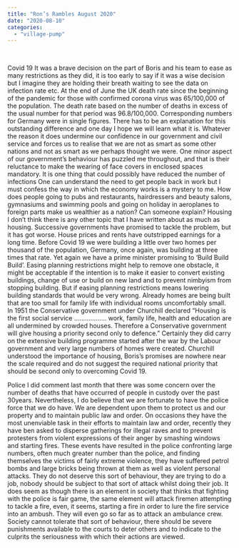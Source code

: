 ```yaml
---
title: "Ron’s Rambles August 2020"
date: "2020-08-10"
categories: 
  - "village-pump"
---
```


 

Covid 19 It was a brave decision on the part of Boris and his team to ease as many restrictions as they did, it is too early to say if it was a wise decision but I imagine they are holding their breath waiting to see the data on infection rate etc. At the end of June the UK death rate since the beginning of the pandemic for those with confirmed corona virus was 65/100,000 of the population. The death rate based on the number of deaths in excess of the usual number for that period was 96.8/100,000. Corresponding numbers for Germany were in single figures. There has to be an explanation for this outstanding difference and one day I hope we will learn what it is. Whatever the reason it does undermine our confidence in our government and civil service and forces us to realise that we are not as smart as some other nations and not as smart as we perhaps thought we were. One minor aspect of our government’s behaviour has puzzled me throughout, and that is their reluctance to make the wearing of face covers in enclosed spaces mandatory. It is one thing that could possibly have reduced the number of infections One can understand the need to get people back in work but I must confess the way in which the economy works is a mystery to me. How does people going to pubs and restaurants, hairdressers and beauty salons, gymnasiums and swimming pools and going on holiday in aeroplanes to foreign parts make us wealthier as a nation? Can someone explain? Housing I don’t think there is any other topic that I have written about as much as housing. Successive governments have promised to tackle the problem, but it has got worse. House prices and rents have outstripped earnings for a long time. Before Covid 19 we were building a little over two homes per thousand of the population, Germany, once again, was building at three times that rate. Yet again we have a prime minister promising to ‘Build Build Build’. Easing planning restrictions might help to remove one obstacle, it might be acceptable if the intention is to make it easier to convert existing buildings, change of use or build on new land and to prevent nimbyism from stopping building. But if easing planning restrictions means lowering building standards that would be very wrong. Already homes are being built that are too small for family life with individual rooms uncomfortably small. In 1951 the Conservative government under Churchill declared “Housing is the first social service ……………… work, family life, health and education are all undermined by crowded houses. Therefore a Conservative government will give housing a priority second only to defence.” Certainly they did carry on the extensive building programme started after the war by the Labour government and very large numbers of homes were created. Churchill understood the importance of housing, Boris’s promises are nowhere near the scale required and do not suggest the required national priority that should be second only to overcoming Covid 19.

Police I did comment last month that there was some concern over the number of deaths that have occurred of people in custody over the past 30years. Nevertheless, I do believe that we are fortunate to have the police force that we do have. We are dependent upon them to protect us and our property and to maintain public law and order. On occasions they have the most unenviable task in their efforts to maintain law and order, recently they have ben asked to disperse gatherings for illegal raves and to prevent protesters from violent expressions of their anger by smashing windows and starting fires. These events have resulted in the police confronting large numbers, often much greater number than the police, and finding themselves the victims of fairly extreme violence, they have suffered petrol bombs and large bricks being thrown at them as well as violent personal attacks. They do not deserve this sort of behaviour, they are trying to do a job, nobody should be subject to that sort of attack whilst doing their job. It does seem as though there is an element in society that thinks that fighting with the police is fair game, the same element will attack firemen attempting to tackle a fire, even, it seems, starting a fire in order to lure the fire service into an ambush. They will even go so far as to attack an ambulance crew. Society cannot tolerate that sort of behaviour, there should be severe punishments available to the courts to deter others and to indicate to the culprits the seriousness with which their actions are viewed.
